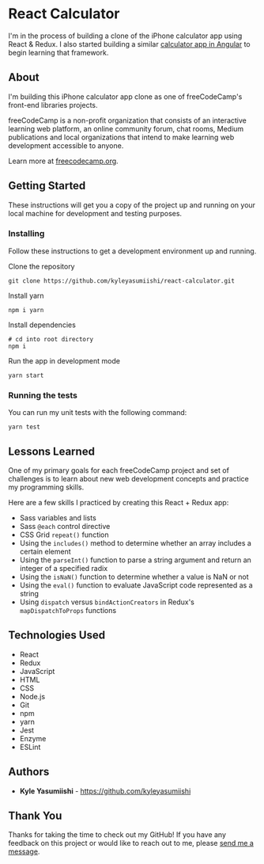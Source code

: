# React Calculator

I'm in the process of building a clone of the iPhone calculator app using React & Redux. I also started building a similar [calculator app in Angular](https://github.com/kyleyasumiishi/calculator) to begin learning that framework.

## About

I'm building this iPhone calculator app clone as one of freeCodeCamp's front-end libraries projects.

freeCodeCamp is a non-profit organization that consists of an interactive learning web platform, an online community forum, chat rooms, Medium publications and local organizations that intend to make learning web development accessible to anyone.

Learn more at <a href="https://www.freecodecamp.org/">freecodecamp.org</a>.

## Getting Started

These instructions will get you a copy of the project up and running on your local machine for development and testing purposes.

### Installing

Follow these instructions to get a development environment up and running.

Clone the repository

```
git clone https://github.com/kyleyasumiishi/react-calculator.git
```

Install yarn

```
npm i yarn
```

Install dependencies

```
# cd into root directory
npm i
```

Run the app in development mode

```
yarn start
```

### Running the tests

You can run my unit tests with the following command:

```
yarn test
```

## Lessons Learned

One of my primary goals for each freeCodeCamp project and set of challenges is to learn about new web development concepts and practice my programming skills.

Here are a few skills I practiced by creating this React + Redux app:

- Sass variables and lists
- Sass `@each` control directive
- CSS Grid `repeat()` function
- Using the `includes()` method to determine whether an array includes a certain element
- Using the `parseInt()` function to parse a string argument and return an integer of a specified radix
- Using the `isNaN()` function to determine whether a value is NaN or not
- Using the `eval()` function to evaluate JavaScript code represented as a string
- Using `dispatch` versus `bindActionCreators` in Redux's `mapDispatchToProps` functions

## Technologies Used

- React
- Redux
- JavaScript
- HTML
- CSS
- Node.js
- Git
- npm
- yarn
- Jest
- Enzyme
- ESLint

## Authors

- **Kyle Yasumiishi** - https://github.com/kyleyasumiishi

## Thank You

Thanks for taking the time to check out my GitHub! If you have any feedback on this project or would like to reach out to me, please <a href="https://kyleyasumiishi.github.io/portfolio/">send me a message</a>.
